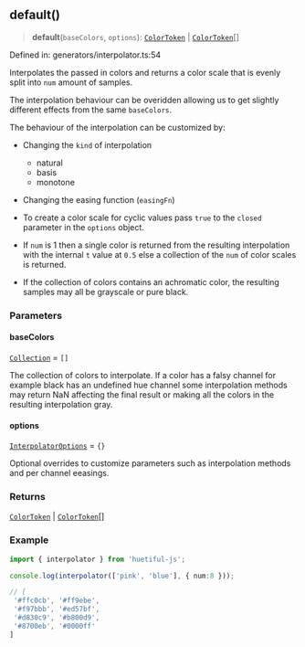 ## default()

> **default**(`baseColors`, `options`): [`ColorToken`](../types.md#colortoken) \| [`ColorToken`](../types.md#colortoken)[]

Defined in: generators/interpolator.ts:54

Interpolates the passed in colors and returns a color scale that is evenly split into `num` amount of samples.

The interpolation behaviour can be overidden allowing us to get slightly different effects from the same `baseColors`.

The behaviour of the interpolation can be customized by:

- Changing the `kind` of interpolation

  - natural
  - basis
  - monotone

- Changing the easing function (`easingFn`)

- To create a color scale for cyclic values pass `true` to the `closed` parameter in the `options` object.
- If `num` is 1 then a single color is returned from the resulting interpolation with the internal `t` value at `0.5` else a collection of the `num` of color scales is returned.
- If the collection of colors contains an achromatic color, the resulting samples may all be grayscale or pure black.

### Parameters

#### baseColors

[`Collection`](../types.md#collection) = `[]`

The collection of colors to interpolate. If a color has a falsy channel for example black has an undefined hue channel some interpolation methods may return NaN affecting the final result or making all the colors in the resulting interpolation gray.

#### options

[`InterpolatorOptions`](../types.md#interpolatoroptions) = `{}`

Optional overrides to customize parameters such as interpolation methods and per channel eeasings.

### Returns

[`ColorToken`](../types.md#colortoken) \| [`ColorToken`](../types.md#colortoken)[]

### Example

```ts
import { interpolator } from 'huetiful-js';

console.log(interpolator(['pink', 'blue'], { num:8 }));

// [
 '#ffc0cb', '#ff9ebe',
 '#f97bbb', '#ed57bf',
 '#d830c9', '#b800d9',
 '#8700eb', '#0000ff'
]
```
